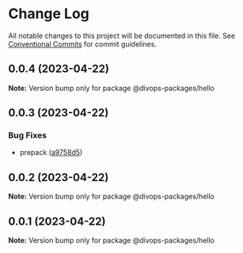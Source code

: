 # Change Log

All notable changes to this project will be documented in this file.
See [Conventional Commits](https://conventionalcommits.org) for commit guidelines.

## 0.0.4 (2023-04-22)

**Note:** Version bump only for package @divops-packages/hello

## 0.0.3 (2023-04-22)

### Bug Fixes

* prepack ([a9758d5](https://github.com/divopsor/divops-packages/commit/a9758d56994af2de54ebe20bfdb4aa04e09b9a1b))

## 0.0.2 (2023-04-22)

**Note:** Version bump only for package @divops-packages/hello

## 0.0.1 (2023-04-22)

**Note:** Version bump only for package @divops-packages/hello

